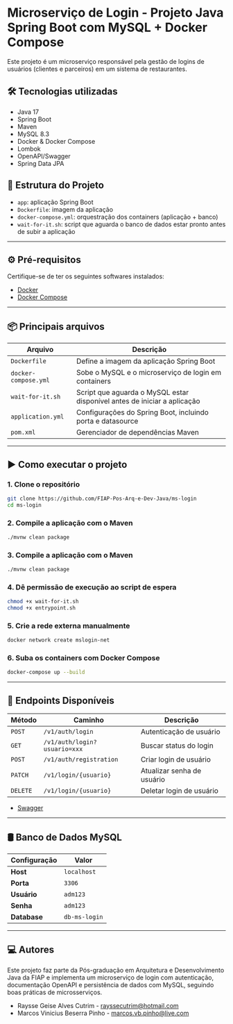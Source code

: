 # Microserviço de Login - Projeto Java Spring Boot com MySQL + Docker Compose

Este projeto é um microserviço responsável pela gestão de logins de usuários (clientes e parceiros) em um sistema de restaurantes.

## 🛠 Tecnologias utilizadas

- Java 17
- Spring Boot
- Maven
- MySQL 8.3
- Docker & Docker Compose
- Lombok
- OpenAPI/Swagger
- Spring Data JPA

## 📁 Estrutura do Projeto

- `app`: aplicação Spring Boot
- `Dockerfile`: imagem da aplicação
- `docker-compose.yml`: orquestração dos containers (aplicação + banco)
- `wait-for-it.sh`: script que aguarda o banco de dados estar pronto antes de subir a aplicação

---

## ⚙️ Pré-requisitos

Certifique-se de ter os seguintes softwares instalados:

 
- [Docker](https://www.docker.com/)
- [Docker Compose](https://docs.docker.com/compose/)

---

## 📦 Principais arquivos

| Arquivo              | Descrição                                                                |
|----------------------|--------------------------------------------------------------------------|
| `Dockerfile`         | Define a imagem da aplicação Spring Boot                                 |
| `docker-compose.yml` | Sobe o MySQL e o microserviço de login em containers                     |
| `wait-for-it.sh`     | Script que aguarda o MySQL estar disponível antes de iniciar a aplicação |
| `application.yml`    | Configurações do Spring Boot, incluindo porta e datasource               |
| `pom.xml`            | Gerenciador de dependências Maven                                        |

---

## ▶️ Como executar o projeto

### 1. Clone o repositório

```bash
git clone https://github.com/FIAP-Pos-Arq-e-Dev-Java/ms-login
cd ms-login

```
### 2. Compile a aplicação com o Maven

```bash
./mvnw clean package

```
### 3. Compile a aplicação com o Maven

```bash
./mvnw clean package

```
### 4. Dê permissão de execução ao script de espera

```bash
chmod +x wait-for-it.sh
chmod +x entrypoint.sh

```
### 5. Crie a rede externa manualmente

```bash
docker network create mslogin-net

```
### 6. Suba os containers com Docker Compose

```bash
docker-compose up --build
```

---

## 🔗 Endpoints Disponíveis

| Método   | Caminho                      | Descrição                  |
|----------|------------------------------|----------------------------|
| `POST`   | `/v1/auth/login`             | Autenticação de usuário    |
| `GET`    | `/v1/auth/login?usuario=xxx` | Buscar status do login     |
| `POST`   | `/v1/auth/registration`      | Criar login de usuário     |
| `PATCH`  | `/v1/login/{usuario}`        | Atualizar senha de usuário |
| `DELETE` | `/v1/login/{usuario}`        | Deletar login de usuário   |

- [Swagger](http://localhost:9207/ms-login/swagger-ui.html)

---

## 🛢️ Banco de Dados MySQL

| Configuração | Valor         |
|--------------|---------------|
| **Host**     | `localhost`   |
| **Porta**    | `3306`        |
| **Usuário**  | `adm123`      |
| **Senha**    | `adm123`      |
| **Database** | `db-ms-login` |

---

## ‍💻 Autores

Este projeto faz parte da Pós-graduação em Arquitetura e Desenvolvimento Java da FIAP e implementa um microserviço de login com autenticação, documentação OpenAPI e persistência de dados com MySQL, seguindo boas práticas de microsserviços.

- Raysse Geise Alves Cutrim - rayssecutrim@hotmail.com 
- Marcos Vinicius Beserra Pinho - marcos.vb.pinho@live.com